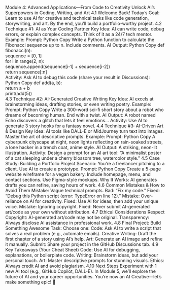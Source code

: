 Module 4: Advanced Applications—From Code to Creativity
Unlock AI’s Superpowers in Coding, Writing, and Art
4.1 Welcome Back!
Today’s Goal: Learn to use AI for creative and technical tasks like code generation, storywriting, and art. By the end, you’ll build a portfolio-worthy project.
4.2 Technique #1: AI as Your Coding Partner
Key Idea:
AI can write code, debug errors, or explain complex concepts. Think of it as a 24/7 tech mentor.
Example:
Prompt:
Python
Copy
Write a Python function to calculate the Fibonacci sequence up to n. Include comments.
AI Output:
Python
Copy
def fibonacci(n):  
    sequence = [0, 1]  
    for i in range(2, n):  
        sequence.append(sequence[i-1] + sequence[i-2])  
    return sequence[:n]  
Activity:
Ask AI to debug this code (share your result in Discussions):
Python
Copy
def add(a, b):  
    return a + b  
print(add(5))  
4.3 Technique #2: AI-Generated Creative Writing
Key Idea:
AI excels at brainstorming ideas, drafting stories, or even writing poetry.
Example:
Prompt:
Python
Copy
Write a 300-word sci-fi short story about a robot who dreams of becoming human. End with a twist.
AI Output:
A robot named Echo discovers a glitch that lets it feel emotions…
Activity:
Use AI to generate 3 story hooks for a fantasy novel.
4.4 Technique #3: AI-Driven Art & Design
Key Idea:
AI tools like DALL-E or MidJourney turn text into images. Master the art of descriptive prompts.
Example:
Prompt:
Python
Copy
A cyberpunk cityscape at night, neon lights reflecting on rain-soaked streets, a lone hacker in a trench coat, anime style.
AI Output: A striking, neon-lit illustration.
Activity:
Design a prompt for an AI art tool:
“A minimalist poster of a cat sleeping under a cherry blossom tree, watercolor style.”
4.5 Case Study: Building a Portfolio Project
Scenario:
You’re a freelancer pitching to a client. Use AI to create a prototype.
Prompt:
Python
Copy
Create a 5-page website wireframe for a vegan bakery. Include homepage, menu, and contact sections. Use Figma-style mockups.
Why It Works:
AI generates drafts you can refine, saving hours of work.
4.6 Common Mistakes & How to Avoid Them
Mistake: Vague technical prompts.
Bad: “Fix my code.”
Fixed: “Debug this Python script (error: TypeError on line 12).”
Mistake: Over-reliance on AI for creativity.
Fixed: Use AI for ideas, then add your unique voice.
Mistake: Ignoring copyright.
Fixed: Never submit AI-generated art/code as your own without attribution.
4.7 Ethical Considerations
Respect Copyright: AI-generated art/code may not be original.
Transparency: Always disclose AI assistance in professional work.
4.8 Final Project: Build Something Awesome
Task: Choose one:
Code: Ask AI to write a script that solves a real problem (e.g., automate emails).
Creative Writing: Draft the first chapter of a story using AI’s help.
Art: Generate an AI image and refine it manually.
Submit: Share your project in the GitHub Discussions tab.
4.9 Key Takeaways (Your Cheat Sheet)
Code: Use AI for debugging, explanations, or boilerplate code.
Writing: Brainstorm ideas, but add your personal touch.
Art: Master descriptive prompts for stunning visuals.
Ethics: Always credit AI and avoid plagiarism.
4.10 Next Steps
Experiment with 1 new AI tool (e.g., GitHub Copilot, DALL-E).
In Module 5, we’ll explore the future of AI and your career opportunities.
You’re now an AI Creative—let’s make something epic! 🚀
